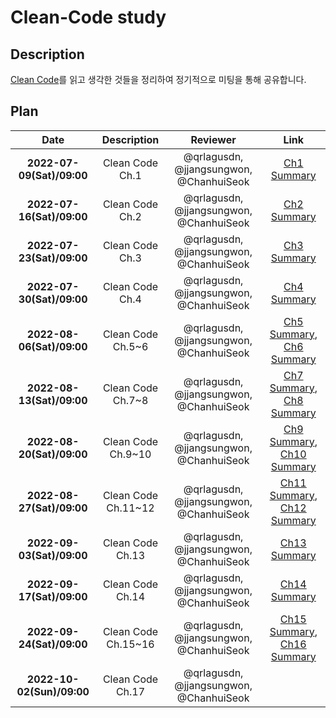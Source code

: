 # **Clean-Code study**

## Description

[Clean Code](http://www.kyobobook.co.kr/product/detailViewKor.laf?mallGb=KOR&ejkGb=KOR&barcode=9788966260959)를 읽고 생각한 것들을 정리하여 정기적으로 미팅을 통해 공유합니다.

## Plan

|           Date            |     Description     |                Reviewer                 |                                                                                     Link                                                                                     |
| :-----------------------: | :-----------------: | :-------------------------------------: | :--------------------------------------------------------------------------------------------------------------------------------------------------------------------------: |
| **2022-07-09(Sat)/09:00** |   Clean Code Ch.1   | @qrlagusdn, @jjangsungwon, @ChanhuiSeok |                                             [Ch1 Summary](https://github.com/WhiteKow/cleancode-study/blob/main/summary/Ch1.md)                                              |
| **2022-07-16(Sat)/09:00** |   Clean Code Ch.2   | @qrlagusdn, @jjangsungwon, @ChanhuiSeok |                                             [Ch2 Summary](https://github.com/WhiteKow/cleancode-study/blob/main/summary/Ch2.md)                                              |
| **2022-07-23(Sat)/09:00** |   Clean Code Ch.3   | @qrlagusdn, @jjangsungwon, @ChanhuiSeok |                                             [Ch3 Summary](https://github.com/WhiteKow/cleancode-study/blob/main/summary/Ch3.md)                                              |
| **2022-07-30(Sat)/09:00** |   Clean Code Ch.4   | @qrlagusdn, @jjangsungwon, @ChanhuiSeok |                                             [Ch4 Summary](https://github.com/WhiteKow/cleancode-study/blob/main/summary/Ch4.md)                                              |
| **2022-08-06(Sat)/09:00** |  Clean Code Ch.5~6  | @qrlagusdn, @jjangsungwon, @ChanhuiSeok |   [Ch5 Summary](https://github.com/WhiteKow/cleancode-study/blob/main/summary/Ch5.md), [Ch6 Summary](https://github.com/WhiteKow/cleancode-study/blob/main/summary/Ch6.md)   |
| **2022-08-13(Sat)/09:00** |  Clean Code Ch.7~8  | @qrlagusdn, @jjangsungwon, @ChanhuiSeok |   [Ch7 Summary](https://github.com/WhiteKow/cleancode-study/blob/main/summary/Ch7.md), [Ch8 Summary](https://github.com/WhiteKow/cleancode-study/blob/main/summary/Ch8.md)   |
| **2022-08-20(Sat)/09:00** | Clean Code Ch.9~10  | @qrlagusdn, @jjangsungwon, @ChanhuiSeok |  [Ch9 Summary](https://github.com/WhiteKow/cleancode-study/blob/main/summary/Ch9.md), [Ch10 Summary](https://github.com/WhiteKow/cleancode-study/blob/main/summary/Ch10.md)  |
| **2022-08-27(Sat)/09:00** | Clean Code Ch.11~12 | @qrlagusdn, @jjangsungwon, @ChanhuiSeok | [Ch11 Summary](https://github.com/WhiteKow/cleancode-study/blob/main/summary/Ch11.md), [Ch12 Summary](https://github.com/WhiteKow/cleancode-study/blob/main/summary/Ch12.md) |
| **2022-09-03(Sat)/09:00** |  Clean Code Ch.13   | @qrlagusdn, @jjangsungwon, @ChanhuiSeok |                                            [Ch13 Summary](https://github.com/WhiteKow/cleancode-study/blob/main/summary/Ch13.md)                                             |
| **2022-09-17(Sat)/09:00** |  Clean Code Ch.14   | @qrlagusdn, @jjangsungwon, @ChanhuiSeok |                                            [Ch14 Summary](https://github.com/WhiteKow/cleancode-study/blob/main/summary/Ch14.md)                                             |
| **2022-09-24(Sat)/09:00** | Clean Code Ch.15~16 | @qrlagusdn, @jjangsungwon, @ChanhuiSeok | [Ch15 Summary](https://github.com/WhiteKow/cleancode-study/blob/main/summary/Ch15.md), [Ch16 Summary](https://github.com/WhiteKow/cleancode-study/blob/main/summary/Ch16.md) |
| **2022-10-02(Sun)/09:00** |  Clean Code Ch.17   | @qrlagusdn, @jjangsungwon, @ChanhuiSeok |                                                                                                                                                                              |
